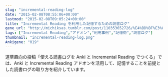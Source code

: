 ```yaml
---
slug: "incremental-reading-log"
date: "2015-02-08T08:55:06+00:00"
lastmod: "2015-02-08T09:05:24+00:00"
title: "Incremental Reading を利用した記憶するための読書ログ"
gene_url: "http://michiksas.tumblr.com/post/110353652726/%E4%BD%BF%E3%81%88%E3%82%8B%E8%AA%AD%E6%9B%B8%E3%83%AD%E3%82%B0%E3%82%92-anki-%E3%81%A8-incremental-reading-%E3%81%A7%E3%81%A4%E3%81%8F%E3%82%8B"
tags: ["Incremental Reading","アドオン","利用事例","記憶術","読書ログ"]
thumbnail: "incremental-reading-log.png"
Ankigene: "019"
---
```

道草趣向の投稿「使える読書ログを Anki と Incremental Reading でつくる」では、Anki と Incremental Reading アドオンを活用して、記憶することを前提とした読書ログの取り方を紹介しています。

